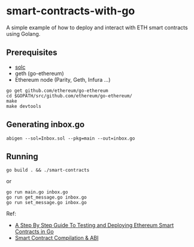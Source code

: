 # smart-contracts-with-go
A simple example of how to deploy and interact with ETH smart contracts using Golang.

## Prerequisites
- [solc](http://solidity.readthedocs.io/en/develop/installing-solidity.html)
- geth (go-ethereum)
- Ethereum node (Parity, Geth, Infura ...)

```
go get github.com/ethereum/go-ethereum
cd $GOPATH/src/github.com/ethereum/go-ethereum/
make
make devtools
```

## Generating inbox.go
```
abigen --sol=Inbox.sol --pkg=main --out=inbox.go
```

## Running
```
go build . && ./smart-contracts
```
or
```
go run main.go inbox.go
go run get_message.go inbox.go
go run set_message.go inbox.go    
```

Ref: 
- [A Step By Step Guide To Testing and Deploying Ethereum Smart Contracts in Go](https://hackernoon.com/a-step-by-step-guide-to-testing-and-deploying-ethereum-smart-contracts-in-go-9fc34b178d78)
- [Smart Contract Compilation & ABI](https://goethereumbook.org/en/smart-contract-compile/)